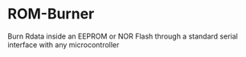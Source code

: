 # ROM-Burner
Burn Rdata inside an EEPROM or NOR Flash through a standard serial interface with any microcontroller

